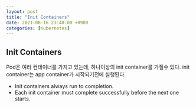 ```yaml
---
layout: post
title: "Init Containers"
date: 2021-08-16 23:40:00 +0900
categories: [Kubernetes]
---
```


## Init Containers

Pod은 여러 컨테이너를 가지고 있는데, 하나이상의 init container를 가질수 있다. init container는 app container가 시작되기전에 실행된다.

- Init containers always run to completion.
- Each init container must complete successfully before the next one starts.